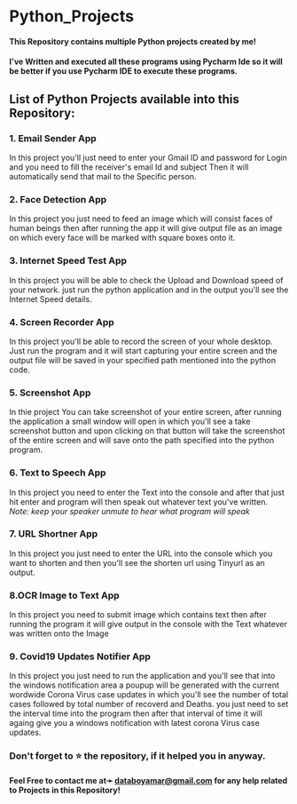 # Python_Projects
#### This Repository contains multiple Python projects created by me!
#### I've Written and executed all these programs using Pycharm Ide so it will be better if you use Pycharm IDE to execute these programs.

## List of Python Projects available into this Repository:

### 1. Email Sender App
In this project you'll just need to enter your Gmail ID and password for Login and you need to fill the receiver's email Id and subject Then it will automatically send that mail to the Specific person.

### 2. Face Detection App
In this project you just need to feed an image which will consist faces of human beings then after running the app it will give output file as an image on which every face will be marked with square boxes onto it.

### 3. Internet Speed Test App
In this project you will be able to check the Upload and Download speed of your network. just run the python application and in the output you'll see the Internet Speed details.

### 4. Screen Recorder App
In this project you'll be able to record the screen of your whole desktop. Just run the program and it will start capturing your entire screen and the output file will be saved in your specified path mentioned into the python code.

### 5. Screenshot App
In thie project You can take screenshot of your entire screen, after running the application a small window will open in which you'll see a take screenshot button and upon clicking on that button will take the screenshot of the entire screen and will save onto the path specified into the python program.

### 6. Text to Speech App
In this project you need to enter the Text into the console and after that just hit enter and program will then speak out whatever text you've written.
*Note: keep your speaker unmute to hear what program will speak*

### 7. URL Shortner App
In this project you just need to enter the URL into the console which you want to shorten and then you'll see the shorten url using Tinyurl as an output.

### 8.OCR Image to Text App
In this project you need to submit image which contains text then after running the program it will give output in the console with the Text whatever was written onto the Image

### 9. Covid19 Updates Notifier App
In this project you just need to run the application and you'll see that into the windows notification area a poupup will be generated with the current wordwide Corona Virus case updates in which you'll see the number of total cases followed by total number of recoverd and Deaths.
you just need to set the interval time into the program then after that interval of time it will againg give you a windows notification with latest corona Virus case updates.


### Don't forget to ⭐ the repository, if it helped you in anyway.

#### Feel Free to contact me at➛ databoyamar@gmail.com for any help related to Projects in this Repository!
